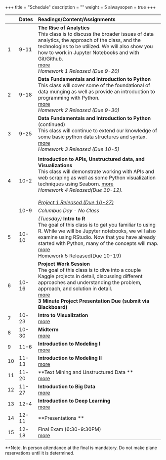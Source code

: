 +++
title = "Schedule"
description = ""
weight = 5
alwaysopen = true
+++

|    | Dates   | Readings/Content/Assignments                                     |
|:---|:--------|:----------------------------------------------------------------------------------------------------------------------------------------------------------------------------------------------------------------------------------------------------------------|
| 1  | 9-11   | **The Rise of Analytics** <br> This class is to discuss the broader issues of data analytics, the approach of the class, and the technologies to be utilized. We will also show you how to work in Jupyter Notebooks and with Git/Github.<br>[more](/mgmt6560/classes/class1/) <br> *Homework 1 Released (Due 9-20)* |
| 2  | 9-18   | **Data Fundamentals and Introduction to Python** <br>This class will cover some of the foundational of data munging as well as provide an introduction to programming with Python.                    <br>[more](/mgmt6560/classes/class2/) <br> *Homework 2 Released (Due 9-30)* <br>                                     |
| 3  | 9-25   | **Data Fundamentals and Introduction to Python** (continued) <br>This class will continue to extend our knowledge of some basic python data structures and syntax.  [more](/mgmt6560/classes/class3/) <br> *Homework 3 Released (Due 10-5)*                                                                                                                         |
|   |   |   |
| 4  | 10-2   | **Introduction to APIs, Unstructured data, and Visualizations** <br>This class will demonstrate working with APIs and web scraping as well as some Python visualization techniques using Seaborn. [more](/mgmt6560/classes/class4/) <br> *Homework 4 Released(Due 10-12).* <br> <br> *[Project 1 Released (Due 10-27)](/mgmt6560/project1/)*   |
|    | 10-9   | *Columbus Day - No Class*                                                                                                                                                                                                                                       |
| 5  | 10-10  | *(Tuesday)* **Intro to R**  <br> The goal of this class is to get you familiar to using R. While we will be Jupyter notebooks, we will also examine using RStudio. Now that you have already started with Python, many of the concepts will map.<br>[more](#/mgmt6560/classes/class5/) <br> Homework 5 Released(Due 10-19)                                                                                                                                                                              |
| 6  | 10-16  | **Project Work Session** <br> The goal of this class is to dive into a couple Kaggle projects in detail, discussing different approaches and understanding the problem, approach, and solution in detail. <br> [more](/mgmt6560/classes/class1/) <br> **3 Minute Project Presentation Due (submit via Blackboard)** |
| 7  | 10-23  | **Intro to Visualization** <br> [more](#class-7)                                                                                                                                                                                                                          |
| 8  | 10-30  | **Midterm**   <br> [more](#class-8)                                                                                                                                                                                                                             |
| 9  | 11-6   | **Introduction to Modeling I** <br> [more](#class-9)                                                                                                                                                                                                            |
| 10 | 11-13  | **Introduction to Modeling II** <br> [more](#class-10)                                                                                                                                                                                                          |
| 11 | 11-20  | **Text Mining and Unstructured Data **  <br> [more](#class-11)                                                                                                                                                                                                  |
| 12 | 11-27  | **Introduction to Big Data**  <br> [more](#class-12)                                                                                                                                                                                                            |
| 13 | 12-4   | **Introduction to Deep Learning**  <br> [more](#class-13)                                                                                                                                                                                                       |
| 14 | 12-11  | **Presentations **                                                                                                                                                                                                                                              |
| 15 | 12-18  | Final Exam (6:30-9:30PM) <br> [more](#final)


**Note. In person attendance at the final is mandatory.  Do not make plane reservations until it is determined.
